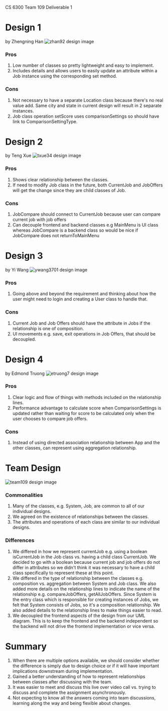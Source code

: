 CS 6300 
Team 109 Deliverable 1

# Design 1
by Zhengning Han
![zhan92 design image](./images/zhan92.png)
### Pros
1. Low number of classes so pretty lightweight and easy to implement.
1. Includes details and allows users to easily update an attribute within a Job instance using the corresponding set method.

### Cons
1. Not necessary to have a separate Location class because there's no real value add. Same city and state in current design will result in 2 separate instances.
1. Job class operation setScore uses comparisonSettings so should have link to ComparisonSettingType.

# Design 2
by Teng Xue
![txue34 design image](./images/txue34.png)
### Pros
1. Shows clear relationship between the classes.
1. If need to modify Job class in the future, both CurrentJob and JobOffers will get the change since they are child classes of Job.

### Cons
1. JobCompare should connect to CurrentJob because user can compare current job with job offers
1. Can decouple frontend and backend classes e.g MainMenu is UI class whereas JobCompare is a backend class so would be nice if JobCompare does not returnToMainMenu

# Design 3
by Yi Wang
![ywang3701 design image](./images/ywang3701.png)
### Pros
1. Going above and beyond the requirement and thinking about how the user might need to login and creating a User class to handle that.

### Cons
1. Current Job and Job Offers should have the attribute in Jobs if the relationship is one of composition.
1. UI movements e.g. save, exit operations in Job Offers, that should be decoupled.

# Design 4
by Edmond Truong
![etruong7 design image](./images/etruong7.png)
### Pros
1. Clear logic and flow of things with methods included on the relationship lines.
1. Performance advantage to calculate score when ComparisonSettings is updated rather than waiting for score to be calculated only when the user chooses to compare job offers.

### Cons
1. Instead of using directed association relationship between App and the other classes, can represent using aggregation relationship.

# Team Design
![team109 design image](./images/team109.png)
### Commonalities
1. Many of the classes, e.g. System, Job, are common to all of our individual designs.
1. We agreed on the existence of relationships between the classes.
1. The attributes and operations of each class are similar to our individual designs.

### Differences
1. We differed in how we represent currentJob e.g. using a boolean isCurrentJob in the Job class vs. having a child class CurrentJob. We decided to go with a boolean because current job and job offers do not differ in attributes so we didn't think it was necessary to have a child class specifically to represent these at this point. 
1. We differed in the type of relationship between the classes e.g. composition vs. aggregation between System and Job class. We also added more details on the relationship lines to indicate the name of the relationship e.g. compareJobOffers, getAllJobOffers. Since System is the entry class which is responsible for creating instances of Jobs, we felt that System consists of Jobs, so it's a composition relationship. We also added details to the relationship lines to make things easier to read.
1. We decoupled the frontend aspects of the design from our UML diagram. This is to keep the frontend and the backend independent so the backend will not drive the frontend implementation or vice versa.

# Summary
1. When there are multiple options available, we should consider whether the difference is simply due to design choice or if it will have important implications downstream during implementation.
1. Gained a better understanding of how to represent relationships between classes after discussing with the team.
1. It was easier to meet and discuss this live over video call vs. trying to discuss and complete the assignment asynchronously.
1. Not expecting to know all the answers coming into team discussions, learning along the way and being flexible about changes.